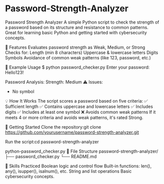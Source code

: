 # Password-Strength-Analyzer
Password Strength Analyzer A simple Python script to check the strength of a password based on its structure and resistance to common patterns. Great for learning basic Python and getting started with cybersecurity concepts.

🔧 Features
Evaluates password strength as Weak, Medium, or Strong
Checks for:
Length (min 8 characters)
Uppercase & lowercase letters
Digits
Symbols
Avoidance of common weak patterns (like 123, password, etc.)

🧪 Example Usage
$ python password_checker.py
Enter your password: Hello123!

Password Analysis:
Strength: Medium ⚠️
Issues:
- No symbol


💡 How It Works
The script scores a password based on five criteria:
✅ Sufficient length
✅ Contains uppercase and lowercase letters
✅ Includes digits
✅ Includes at least one symbol
❌ Avoids common weak patterns
If it meets 4 or more criteria and avoids weak patterns, it's rated Strong.


🚀 Getting Started
Clone the repository:git clone https://github.com/yourusername/password-strength-analyzer.git

Run the script:cd password-strength-analyzer

python-password_checker.py
📁 File Structure
password-strength-analyzer/
├── password_checker.py
└── README.md

🧠 Skills Practiced
Boolean logic and control flow
Built-in functions: len(), any(), isupper(), isalnum(), etc.
String and list operations
Basic cybersecurity concepts.
